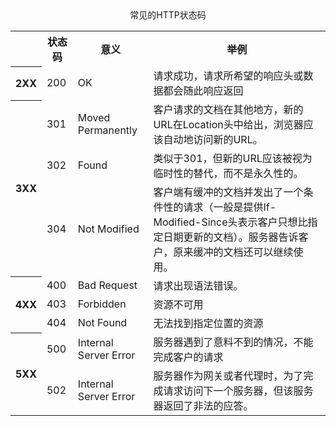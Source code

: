 <center>常见的HTTP状态码</center>
<table>
<tr>
   <th></th>
   <th>状态码</th>
   <th>意义</th>
   <th>举例</th>
</tr>
<tr>
   <th rowspan="2">2XX</th>
</tr>
   <tr>
      <td>200</td>
	 <td>OK</td>
	 <td>请求成功，请求所希望的响应头或数据都会随此响应返回</td>
   </tr>
	<tr>
		<th rowspan="4">3XX</th>
	</tr>
	<tr>
		<td>301</td>
		<td>Moved Permanently</td>
		<td>客户请求的文档在其他地方，新的URL在Location头中给出，浏览器应该自动地访问新的URL。</td>
	</tr>
	<tr>
		<td>302</td>
		<td>Found</td>
		<td>类似于301，但新的URL应该被视为临时性的替代，而不是永久性的。</td>
	</tr>
	<tr>
		<td>304</td>
		<td>Not Modified</td>
		<td>客户端有缓冲的文档并发出了一个条件性的请求（一般是提供If-Modified-Since头表示客户只想比指定日期更新的文档）。服务器告诉客户，原来缓冲的文档还可以继续使用。</td>
	</tr>
	<tr>
		<th rowspan="4">4XX</th>
	</tr>
	<tr>
		<td>400</td>
		<td>Bad Request</td>
		<td>请求出现语法错误。</td>
	</tr>
	<tr>
		<td>403</td>
		<td>Forbidden</td>
		<td>资源不可用</td>
	</tr>
	<tr>
		<td>404</td>
		<td>Not Found</td>
		<td>无法找到指定位置的资源</td>
	</tr>
	<tr>
		<th rowspan="5">5XX</th>
	</tr>
	<tr>
		<td>500</td>
		<td>Internal Server Error</td>
		<td>服务器遇到了意料不到的情况，不能完成客户的请求</td>
	</tr>
	<tr>
		<td>502</td>
		<td>Internal Server Error</td>
		<td>服务器作为网关或者代理时，为了完成请求访问下一个服务器，但该服务器返回了非法的应答。</td>
	</tr>
</table>
